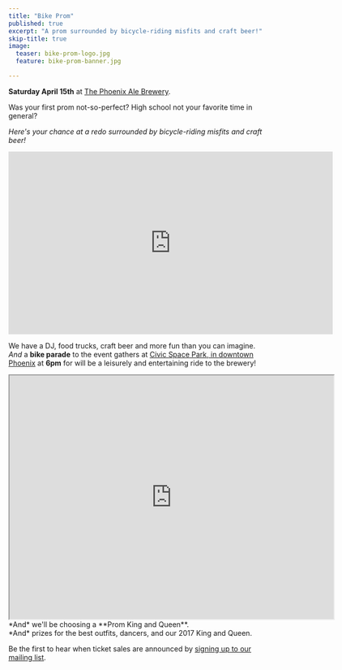 ```yaml
---
title: "Bike Prom"
published: true
excerpt: "A prom surrounded by bicycle-riding misfits and craft beer!"
skip-title: true
image:
  teaser: bike-prom-logo.jpg
  feature: bike-prom-banner.jpg

---
```


**Saturday April 15th** at [The Phoenix Ale Brewery](http://phoenixale.com/).

Was your first prom not-so-perfect?
High school not your favorite time in general?

*Here's your chance at a redo surrounded by bicycle-riding misfits and craft beer!*

<style scoped>
.hide-phone {
    display: default;
}
@media (max-width: 640px) {
    .hide-phone {
        display: none;
    }
}

.show-phone {
    display: none;
}
@media (max-width: 640px) {
    .show-phone {
        display: block;
    }
}
</style>

<div class="hide-phone">
<iframe width="640" height="360" style="border-width: 0" src="https://interactive.tegna-media.com/video/embed/embed.html?dfpposition=Video_prestream_external&id=2089945&title=Bike%20Prom&site=75&station=az-phoenix-KPNX-B3318&api=prod&playerid=6918249996581&dfpid=32805352">
</iframe>
</div>

<div class="show-phone">
<!-- LightWidget WIDGET --><script src="//lightwidget.com/widgets/lightwidget.js"></script><iframe src="//lightwidget.com/widgets/894ed7363f7e53f6aafc9e0cb9f0a9e2.html" id="lightwidget_894ed7363f" name="lightwidget_894ed7363f"  scrolling="no" allowtransparency="true" class="lightwidget-widget" style="width: 100%; border: 0; overflow: hidden;"></iframe>
</div>

We have a DJ, food trucks, craft beer and more fun than you can imagine.
<br>
*And* a **bike parade** to the event gathers at [Civic Space Park, in downtown Phoenix](https://goo.gl/maps/yLyc4PMKCjr) at **6pm** for will be a leisurely and entertaining ride to the brewery!

<iframe src="https://www.google.com/maps/d/u/1/embed?mid=zYlnJARCBuXA.kmaAa5ysfwi4" width="640" height="480"></iframe>

<br>
*And* we'll be choosing a **Prom King and Queen**.
<br>
*And* prizes for the best outfits, dancers, and our 2017 King and Queen.
<br>

Be the first to hear when ticket sales are announced by [signing up to our mailing list](http://www.phoenixspokespeople.org/contact/).
